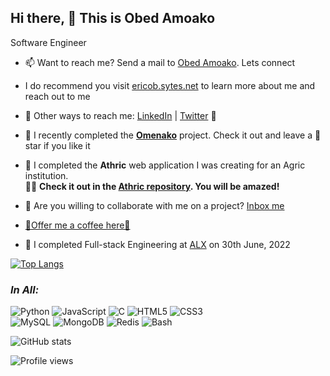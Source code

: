 ## Hi there, 👋 This is Obed Amoako  
Software Engineer  
- 📫 Want to reach me? Send a mail to [Obed Amoako](mailto:obedamoako92@gmail.com). Lets connect  
- I do recommend you visit [ericob.sytes.net](https://ericob.sytes.net) to learn more about me and reach out to me  
- 💬 Other ways to reach me: [LinkedIn](https://linkedin.com/in/ericob3d) | [Twitter](https://twitter.com/ObedAmoako8) :wave:  
- 🎀 I recently completed the [**Omenako**](https://github.com/Obed101/omenako) project. Check it out and leave a 🌟star if you like it
- 🔭 I completed the **Athric** web application I was creating for an Agric institution.  
📢📢  **Check it out in the [Athric repository](https://github.com/Obed101/athric). You will be amazed!**
- 👯 Are you willing to collaborate with me on a project? [Inbox me](mailto:obedamoako92@gmail.com)  
- [🙏Offer me a coffee here🙏](https://paypal.me/ericobe)  

- :eyes: I completed Full-stack Engineering at [ALX](https://www.alxafrica.com) on 30th June, 2022  

[![Top Langs](https://github-readme-stats.vercel.app/api/top-langs/?username=Obed101&&show_icons=true&theme=radical&layout=compact)](https://github.com/Obed101/github-readme-stats)  

### _In All:_
![Python](https://img.shields.io/badge/-Python-000000?style=flat&logo=python)
![JavaScript](https://img.shields.io/badge/-JavaScript-slateblue?style=flat&logo=javascript)
![C](https://img.shields.io/badge/-C-darkblue?style=flat&logo=c)
![HTML5](https://img.shields.io/badge/-HTML5-000000?style=flat&logo=html5)
![CSS3](https://img.shields.io/badge/-CSS3-slateblue?style=flat&logo=css3)  
![MySQL](https://img.shields.io/badge/-MySQL-darkblue?style=flat&logo=mysql)
![MongoDB](https://img.shields.io/badge/-MongoDB-blue?logo=mongodb)
![Redis](https://img.shields.io/badge/-Redis-blue?&logo=redis)
![Bash](https://img.shields.io/badge/-Bash-slateblue?style=flat&logo=linux)

![GitHub stats](https://github-readme-stats.vercel.app/api?username=Obed101&show_icons=false)  

![Profile views](https://gpvc.arturio.dev/Obed101)
